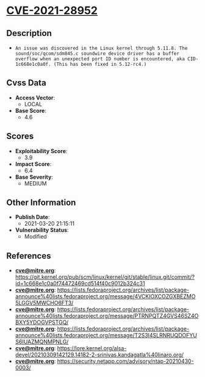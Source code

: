 
# [CVE-2021-28952](https://git.kernel.org/pub/scm/linux/kernel/git/stable/linux.git/commit/?id=1c668e1c0a0f74472469cd514f40c9012b324c31)

## Description

- `An issue was discovered in the Linux kernel through 5.11.8. The sound/soc/qcom/sdm845.c soundwire device driver has a buffer overflow when an unexpected port ID number is encountered, aka CID-1c668e1c0a0f. (This has been fixed in 5.12-rc4.)`

## Cvss Data

- **Access Vector**:
  - LOCAL
- **Base Score**:
  - 4.6

## Scores

- **Exploitability Score**:
  - 3.9
- **Impact Score**:
  - 6.4
- **Base Severity**:
  - MEDIUM

## Other Information

- **Publish Date**:
  - 2021-03-20 21:15:11
- **Vulnerability Status**:
  - Modified

## References

- **cve@mitre.org**: https://git.kernel.org/pub/scm/linux/kernel/git/stable/linux.git/commit/?id=1c668e1c0a0f74472469cd514f40c9012b324c31
- **cve@mitre.org**: https://lists.fedoraproject.org/archives/list/package-announce%40lists.fedoraproject.org/message/4VCKIOXCOZGXBEZMO5LGGV5MWCHO6FT3/
- **cve@mitre.org**: https://lists.fedoraproject.org/archives/list/package-announce%40lists.fedoraproject.org/message/PTRNPQTZ4GVS46SZ4OBXY5YDOGVPSTGQ/
- **cve@mitre.org**: https://lists.fedoraproject.org/archives/list/package-announce%40lists.fedoraproject.org/message/T2S3I4SLRNRUQDOFYUS6IUAZMQNMPNLG/
- **cve@mitre.org**: https://lore.kernel.org/alsa-devel/20210309142129.14182-2-srinivas.kandagatla%40linaro.org/
- **cve@mitre.org**: https://security.netapp.com/advisory/ntap-20210430-0003/
